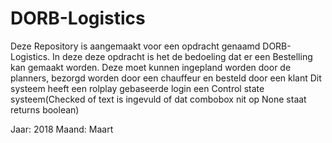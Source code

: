 # DORB-Logistics
Deze Repository is aangemaakt voor een opdracht genaamd DORB-Logistics.
In deze deze opdracht is het de bedoeling dat er een Bestelling kan gemaakt worden.
Deze moet kunnen ingepland worden door de planners, bezorgd worden door een chauffeur en besteld door een klant
Dit systeem heeft een rolplay gebaseerde login een Control state systeem(Checked of text is ingevuld of dat combobox nit op None staat returns boolean)

Jaar: 2018
Maand: Maart

